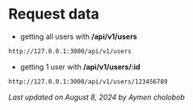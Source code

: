 # Request data

- getting all users with **/api/v1/users**

```bash
http://127.0.0.1:3000/api/v1/users
```

- getting 1 user with **/api/v1/users/:id**

```bash
http://127.0.0.1:3000/api/v1/users/123456789
```

_Last updated on August 8, 2024 by Aymen cholobob_
